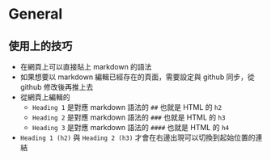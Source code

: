 # General

## 使用上的技巧

- 在網頁上可以直接貼上 markdown 的語法
- 如果想要以 markdown 編輯已經存在的頁面，需要設定與 github 同步，從 github 修改後再推上去
- 從網頁上編輯的
  - `Heading 1` 是對應 markdown 語法的 `##` 也就是 HTML 的 `h2`
  - `Heading 2` 是對應 markdown 語法的 `###` 也就是 HTML 的 `h3`
  - `Heading 3` 是對應 markdown 語法的 `####` 也就是 HTML 的 `h4`
- `Heading 1 (h2)` 與 `Heading 2 (h3)` 才會在右邊出現可以切換到起始位置的連結